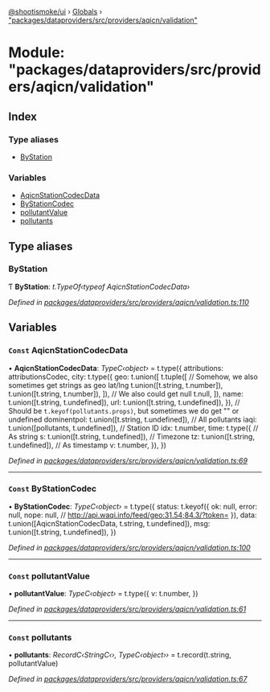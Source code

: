 [@shootismoke/ui](../README.md) › [Globals](../globals.md) › ["packages/dataproviders/src/providers/aqicn/validation"](_packages_dataproviders_src_providers_aqicn_validation_.md)

# Module: "packages/dataproviders/src/providers/aqicn/validation"

## Index

### Type aliases

* [ByStation](_packages_dataproviders_src_providers_aqicn_validation_.md#bystation)

### Variables

* [AqicnStationCodecData](_packages_dataproviders_src_providers_aqicn_validation_.md#const-aqicnstationcodecdata)
* [ByStationCodec](_packages_dataproviders_src_providers_aqicn_validation_.md#const-bystationcodec)
* [pollutantValue](_packages_dataproviders_src_providers_aqicn_validation_.md#const-pollutantvalue)
* [pollutants](_packages_dataproviders_src_providers_aqicn_validation_.md#const-pollutants)

## Type aliases

###  ByStation

Ƭ **ByStation**: *t.TypeOf‹typeof AqicnStationCodecData›*

*Defined in [packages/dataproviders/src/providers/aqicn/validation.ts:110](https://github.com/shootismoke/common/blob/af8195a/packages/dataproviders/src/providers/aqicn/validation.ts#L110)*

## Variables

### `Const` AqicnStationCodecData

• **AqicnStationCodecData**: *TypeC‹object›* = t.type({
	attributions: attributionsCodec,
	city: t.type({
		geo: t.union([
			t.tuple([
				// Somehow, we also sometimes get strings as geo lat/lng
				t.union([t.string, t.number]),
				t.union([t.string, t.number]),
			]),
			// We also could get null
			t.null,
		]),
		name: t.union([t.string, t.undefined]),
		url: t.union([t.string, t.undefined]),
	}),
	// Should be `t.keyof(pollutants.props)`, but sometimes we do get "" or undefined
	dominentpol: t.union([t.string, t.undefined]),
	// All pollutants
	iaqi: t.union([pollutants, t.undefined]),
	// Station ID
	idx: t.number,
	time: t.type({
		// As string
		s: t.union([t.string, t.undefined]),
		// Timezone
		tz: t.union([t.string, t.undefined]),
		// As timestamp
		v: t.number,
	}),
})

*Defined in [packages/dataproviders/src/providers/aqicn/validation.ts:69](https://github.com/shootismoke/common/blob/af8195a/packages/dataproviders/src/providers/aqicn/validation.ts#L69)*

___

### `Const` ByStationCodec

• **ByStationCodec**: *TypeC‹object›* = t.type({
	status: t.keyof({
		ok: null,
		error: null,
		nope: null, // http://api.waqi.info/feed/geo:31.54;84.3/?token=
	}),
	data: t.union([AqicnStationCodecData, t.string, t.undefined]),
	msg: t.union([t.string, t.undefined]),
})

*Defined in [packages/dataproviders/src/providers/aqicn/validation.ts:100](https://github.com/shootismoke/common/blob/af8195a/packages/dataproviders/src/providers/aqicn/validation.ts#L100)*

___

### `Const` pollutantValue

• **pollutantValue**: *TypeC‹object›* = t.type({
	v: t.number,
})

*Defined in [packages/dataproviders/src/providers/aqicn/validation.ts:61](https://github.com/shootismoke/common/blob/af8195a/packages/dataproviders/src/providers/aqicn/validation.ts#L61)*

___

### `Const` pollutants

• **pollutants**: *RecordC‹StringC‹›, TypeC‹object››* = t.record(t.string, pollutantValue)

*Defined in [packages/dataproviders/src/providers/aqicn/validation.ts:67](https://github.com/shootismoke/common/blob/af8195a/packages/dataproviders/src/providers/aqicn/validation.ts#L67)*
